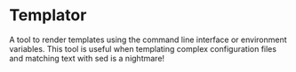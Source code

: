 Templator
=========

A tool to render templates using the command line interface or environment variables. This tool is useful when templating complex configuration files and matching text with sed is a nightmare!